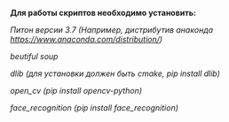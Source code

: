 **Для работы скриптов необходимо установить:**

*Питон версии 3.7 (Например, дистрибутив анаконда https://www.anaconda.com/distribution/)*

*beutiful soup*

*dlib (для установки должен быть cmake, pip install dlib)*

*open_cv (pip install opencv-python)*

*face_recognition (pip install face_recognition)*
